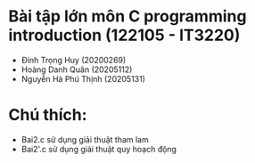 # Bài tập lớn môn C programming introduction (122105 - IT3220)
- Đinh Trọng Huy (20200269)
- Hoàng Danh Quân (20205112)
- Nguyễn Hà Phú Thịnh (20205131)
# Chú thích:
- Bai2.c sử dụng giải thuật tham lam
- Bai2'.c sử dụng giải thuật quy hoạch động

